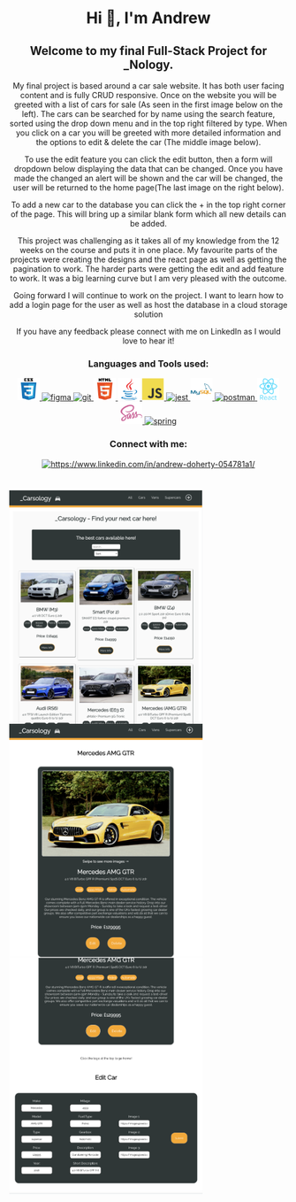 <h1 align="center">Hi 👋, I'm Andrew</h1>
<h2 align="center">Welcome to my final Full-Stack Project for _Nology.</h2>



<p align="center">My final project is based around a car sale website. It has both user facing content and is fully CRUD responsive. Once on the website you will be greeted with a list of cars for sale (As seen in the first image below on the left). The cars can be searched for by name using the search feature, sorted using the drop down menu and in the top right filtered by type. When you click on a car you will be greeted with more detailed information and the options to edit & delete the car (The middle image below). </p>

<p align="center">To use the edit feature you can click the edit button, then a form will dropdown below displaying the data that can be changed. Once you have made the changed an alert will be shown and the car will be changed, the user will be returned to the home page(The last image on the right below).</p>

<p align="center">To add a new car to the database you can click the + in the top right corner of the page. This will bring up a similar blank form which all new details can be added.</p>

<p align="center">This project was challenging as it takes all of my knowledge from the 12 weeks on the course and puts it in one place. My favourite parts of the projects were creating the designs and the react page as well as getting the pagination to work. The harder parts were getting the edit and add feature to work. It was a big learning curve but I am very pleased with the outcome. </p>

<p align="center">Going forward I will continue to work on the project. I want to learn how to add a login page for the user as well as host the database in a cloud storage solution</p>

<p align="center">If you have any feedback please connect with me on LinkedIn as I would love to hear it!</p>


<h3 align="center">Languages and Tools used:</h3>
<p align="center"> <a href="https://www.w3schools.com/css/" target="_blank" rel="noreferrer"> <img src="https://raw.githubusercontent.com/devicons/devicon/master/icons/css3/css3-original-wordmark.svg" alt="css3" width="40" height="40"/> </a> <a href="https://www.figma.com/" target="_blank" rel="noreferrer"> <img src="https://www.vectorlogo.zone/logos/figma/figma-icon.svg" alt="figma" width="40" height="40"/> </a> <a href="https://git-scm.com/" target="_blank" rel="noreferrer"> <img src="https://www.vectorlogo.zone/logos/git-scm/git-scm-icon.svg" alt="git" width="40" height="40"/> </a> <a href="https://www.w3.org/html/" target="_blank" rel="noreferrer"> <img src="https://raw.githubusercontent.com/devicons/devicon/master/icons/html5/html5-original-wordmark.svg" alt="html5" width="40" height="40"/> </a> <a href="https://www.java.com" target="_blank" rel="noreferrer"> <img src="https://raw.githubusercontent.com/devicons/devicon/master/icons/java/java-original.svg" alt="java" width="40" height="40"/> </a> <a href="https://developer.mozilla.org/en-US/docs/Web/JavaScript" target="_blank" rel="noreferrer"> <img src="https://raw.githubusercontent.com/devicons/devicon/master/icons/javascript/javascript-original.svg" alt="javascript" width="40" height="40"/> </a> <a href="https://jestjs.io" target="_blank" rel="noreferrer"> <img src="https://www.vectorlogo.zone/logos/jestjsio/jestjsio-icon.svg" alt="jest" width="40" height="40"/> </a> <a href="https://www.mysql.com/" target="_blank" rel="noreferrer"> <img src="https://raw.githubusercontent.com/devicons/devicon/master/icons/mysql/mysql-original-wordmark.svg" alt="mysql" width="40" height="40"/> </a> <a href="https://postman.com" target="_blank" rel="noreferrer"> <img src="https://www.vectorlogo.zone/logos/getpostman/getpostman-icon.svg" alt="postman" width="40" height="40"/> </a> <a href="https://reactjs.org/" target="_blank" rel="noreferrer"> <img src="https://raw.githubusercontent.com/devicons/devicon/master/icons/react/react-original-wordmark.svg" alt="react" width="40" height="40"/> </a> <a href="https://sass-lang.com" target="_blank" rel="noreferrer"> <img src="https://raw.githubusercontent.com/devicons/devicon/master/icons/sass/sass-original.svg" alt="sass" width="40" height="40"/> </a> <a href="https://spring.io/" target="_blank" rel="noreferrer"> <img src="https://www.vectorlogo.zone/logos/springio/springio-icon.svg" alt="spring" width="40" height="40"/> </a> </p>

<h3 align="center">Connect with me:</h3>
<p align="center">
<a href="https://linkedin.com/in/https://www.linkedin.com/in/andrew-doherty-054781a1/" target="blank"><img align="center" src="https://raw.githubusercontent.com/rahuldkjain/github-profile-readme-generator/master/src/images/icons/Social/linked-in-alt.svg" alt="https://www.linkedin.com/in/andrew-doherty-054781a1/" height="30" width="40" /></a>
</p>

<h1>                                                                                                                                 </h1>
<h1>                                                                                                                                 </h1>



<img align="center" src="./src/assets/HomePage.png" width="350px" >
<img align="center" src="./src/assets/MoreInfo.png" width="350px" >
<img align="center" src="./src/assets/Edit.png" width="350px" >

<h1>                                                                                                                                 </h1>
<h1>                                                                                                                                 </h1>
